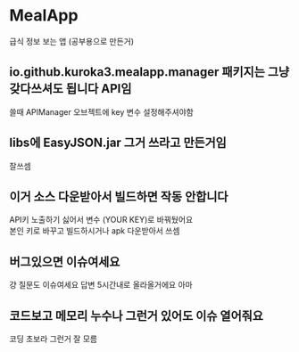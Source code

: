 # MealApp
급식 정보 보는 앱 (공부용으로 만든거)
  
## io.github.kuroka3.mealapp.manager 패키지는 그냥 갖다쓰셔도 됩니다 API임
쓸때 APIManager 오브젝트에 key 변수 설정해주셔야함

## libs에 EasyJSON.jar 그거 쓰라고 만든거임
잘쓰셈

## 이거 소스 다운받아서 빌드하면 작동 안합니다
API키 노출하기 싫어서 변수 (YOUR KEY)로 바꿔뒀어요  
본인 키로 바꾸고 빌드하시거나 apk 다운받아서 쓰셈

## 버그있으면 이슈여세요
걍 질문도 이슈여세요 답변 5시간내로 올라올거에요 아마  

## 코드보고 메모리 누수나 그런거 있어도 이슈 열어줘요
코딩 초보라 그런거 잘 모름
